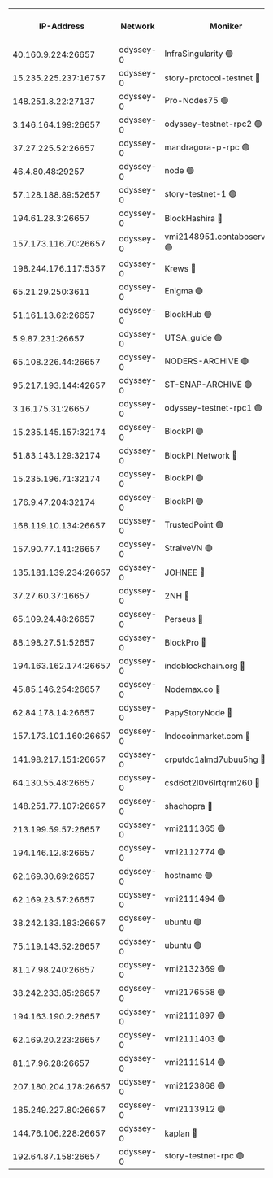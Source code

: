 


<table><tr><th>IP-Address</th><th>Network</th><th>Moniker</th><th>Latest Block Height</th><th>Earliest Block Height</th><th>Catching Up</th><th>Tx Index</th><th>Voting Power</th><th>Version</th><th>Scan Time</th></tr><tr><td>40.160.9.224:26657</td><td>odyssey-0</td><td>InfraSingularity 🟢</td><td>2065886</td><td>1</td><td>False</td><td>off</td><td>0</td><td>0.38.9</td><td>2025-01-20T11:25:44.128299966UTC</td></tr><tr><td>15.235.225.237:16757</td><td>odyssey-0</td><td>story-protocol-testnet 🔴</td><td>2109620</td><td>1</td><td>False</td><td>off</td><td>3290848007</td><td>0.38.12</td><td>2025-01-20T11:25:53.593878155UTC</td></tr><tr><td>148.251.8.22:27137</td><td>odyssey-0</td><td>Pro-Nodes75 🟢</td><td>2109625</td><td>1</td><td>False</td><td>on</td><td>0</td><td>0.38.12</td><td>2025-01-20T11:26:11.315850787UTC</td></tr><tr><td>3.146.164.199:26657</td><td>odyssey-0</td><td>odyssey-testnet-rpc2 🟢</td><td>2109630</td><td>1</td><td>False</td><td>off</td><td>0</td><td>0.38.12</td><td>2025-01-20T11:26:31.260969316UTC</td></tr><tr><td>37.27.225.52:26657</td><td>odyssey-0</td><td>mandragora-p-rpc 🟢</td><td>2109632</td><td>1</td><td>False</td><td>on</td><td>0</td><td>0.38.12</td><td>2025-01-20T11:26:36.085011604UTC</td></tr><tr><td>46.4.80.48:29257</td><td>odyssey-0</td><td>node 🟢</td><td>2109633</td><td>1</td><td>False</td><td>on</td><td>0</td><td>0.38.12</td><td>2025-01-20T11:26:43.146904616UTC</td></tr><tr><td>57.128.188.89:52657</td><td>odyssey-0</td><td>story-testnet-1 🟢</td><td>2065886</td><td>1</td><td>False</td><td>off</td><td>0</td><td>0.38.9</td><td>2025-01-20T11:26:54.610939137UTC</td></tr><tr><td>194.61.28.3:26657</td><td>odyssey-0</td><td>BlockHashira 🔴</td><td>2109637</td><td>1</td><td>False</td><td>off</td><td>3565346000</td><td>0.38.12</td><td>2025-01-20T11:26:56.337950268UTC</td></tr><tr><td>157.173.116.70:26657</td><td>odyssey-0</td><td>vmi2148951.contaboserver.net 🟢</td><td>2109643</td><td>1</td><td>False</td><td>off</td><td>0</td><td>0.38.12</td><td>2025-01-20T11:27:20.426791969UTC</td></tr><tr><td>198.244.176.117:5357</td><td>odyssey-0</td><td>Krews 🔴</td><td>2109643</td><td>1</td><td>False</td><td>off</td><td>24857000</td><td>0.38.12</td><td>2025-01-20T11:27:27.072395627UTC</td></tr><tr><td>65.21.29.250:3611</td><td>odyssey-0</td><td>Enigma 🟢</td><td>2065886</td><td>1</td><td>False</td><td>on</td><td>0</td><td>0.38.9</td><td>2025-01-20T11:27:38.918938361UTC</td></tr><tr><td>51.161.13.62:26657</td><td>odyssey-0</td><td>BlockHub 🟢</td><td>2109653</td><td>1</td><td>False</td><td>off</td><td>0</td><td>0.38.12</td><td>2025-01-20T11:28:00.771035555UTC</td></tr><tr><td>5.9.87.231:26657</td><td>odyssey-0</td><td>UTSA_guide 🟢</td><td>2109655</td><td>1</td><td>False</td><td>on</td><td>0</td><td>0.38.12</td><td>2025-01-20T11:28:09.876806382UTC</td></tr><tr><td>65.108.226.44:26657</td><td>odyssey-0</td><td>NODERS-ARCHIVE 🟢</td><td>2109657</td><td>1</td><td>False</td><td>on</td><td>0</td><td>0.38.12</td><td>2025-01-20T11:28:18.346870814UTC</td></tr><tr><td>95.217.193.144:42657</td><td>odyssey-0</td><td>ST-SNAP-ARCHIVE 🟢</td><td>2109658</td><td>1</td><td>False</td><td>on</td><td>0</td><td>0.38.12</td><td>2025-01-20T11:28:21.620837377UTC</td></tr><tr><td>3.16.175.31:26657</td><td>odyssey-0</td><td>odyssey-testnet-rpc1 🟢</td><td>2109663</td><td>1</td><td>False</td><td>off</td><td>0</td><td>0.38.12</td><td>2025-01-20T11:28:38.527703808UTC</td></tr><tr><td>15.235.145.157:32174</td><td>odyssey-0</td><td>BlockPI 🟢</td><td>2109620</td><td>109001</td><td>False</td><td>off</td><td>0</td><td>0.38.12</td><td>2025-01-20T11:25:54.669356731UTC</td></tr><tr><td>51.83.143.129:32174</td><td>odyssey-0</td><td>BlockPI_Network 🔴</td><td>2109632</td><td>109001</td><td>False</td><td>off</td><td>3893036013</td><td>0.38.12</td><td>2025-01-20T11:26:39.302636132UTC</td></tr><tr><td>15.235.196.71:32174</td><td>odyssey-0</td><td>BlockPI 🟢</td><td>2109645</td><td>109001</td><td>False</td><td>off</td><td>0</td><td>0.38.12</td><td>2025-01-20T11:27:34.790718000UTC</td></tr><tr><td>176.9.47.204:32174</td><td>odyssey-0</td><td>BlockPI 🟢</td><td>2065886</td><td>109001</td><td>False</td><td>off</td><td>0</td><td>0.38.9</td><td>2025-01-20T11:27:42.353138970UTC</td></tr><tr><td>168.119.10.134:26657</td><td>odyssey-0</td><td>TrustedPoint 🟢</td><td>2109662</td><td>339001</td><td>False</td><td>off</td><td>0</td><td>0.38.12</td><td>2025-01-20T11:28:31.441755927UTC</td></tr><tr><td>157.90.77.141:26657</td><td>odyssey-0</td><td>StraiveVN 🟢</td><td>2109633</td><td>342001</td><td>False</td><td>off</td><td>0</td><td>0.38.12</td><td>2025-01-20T11:26:40.529909910UTC</td></tr><tr><td>135.181.139.234:26657</td><td>odyssey-0</td><td>JOHNEE 🔴</td><td>2109650</td><td>351001</td><td>False</td><td>on</td><td>3311329000</td><td>0.38.12</td><td>2025-01-20T11:27:52.665556161UTC</td></tr><tr><td>37.27.60.37:16657</td><td>odyssey-0</td><td>2NH 🔴</td><td>2109644</td><td>395001</td><td>False</td><td>off</td><td>4013828052</td><td>0.38.12</td><td>2025-01-20T11:27:30.773200774UTC</td></tr><tr><td>65.109.24.48:26657</td><td>odyssey-0</td><td>Perseus 🔴</td><td>2109646</td><td>431001</td><td>False</td><td>off</td><td>24943000</td><td>0.38.12</td><td>2025-01-20T11:27:39.337769730UTC</td></tr><tr><td>88.198.27.51:52657</td><td>odyssey-0</td><td>BlockPro 🔴</td><td>2109620</td><td>507001</td><td>False</td><td>off</td><td>3217120111</td><td>0.38.12</td><td>2025-01-20T11:25:55.936585305UTC</td></tr><tr><td>194.163.162.174:26657</td><td>odyssey-0</td><td>indoblockchain.org 🔴</td><td>2109618</td><td>1023001</td><td>False</td><td>off</td><td>3859205583</td><td>0.38.12</td><td>2025-01-20T11:25:46.208342719UTC</td></tr><tr><td>45.85.146.254:26657</td><td>odyssey-0</td><td>Nodemax.co 🔴</td><td>2109620</td><td>1023001</td><td>False</td><td>off</td><td>3657477800</td><td>0.38.12</td><td>2025-01-20T11:25:55.112587673UTC</td></tr><tr><td>62.84.178.14:26657</td><td>odyssey-0</td><td>PapyStoryNode 🔴</td><td>2109647</td><td>1023001</td><td>False</td><td>off</td><td>3691232008</td><td>0.38.12</td><td>2025-01-20T11:27:43.145683986UTC</td></tr><tr><td>157.173.101.160:26657</td><td>odyssey-0</td><td>Indocoinmarket.com 🔴</td><td>2109657</td><td>1023001</td><td>False</td><td>off</td><td>3252997577</td><td>0.38.12</td><td>2025-01-20T11:28:17.463766372UTC</td></tr><tr><td>141.98.217.151:26657</td><td>odyssey-0</td><td>crputdc1almd7ubuu5hg 🔴</td><td>2109637</td><td>1146001</td><td>False</td><td>off</td><td>4298897006</td><td>0.38.12</td><td>2025-01-20T11:26:55.513166344UTC</td></tr><tr><td>64.130.55.48:26657</td><td>odyssey-0</td><td>csd6ot2l0v6lrtqrm260 🔴</td><td>2109625</td><td>1149001</td><td>False</td><td>off</td><td>3974246000</td><td>0.38.12</td><td>2025-01-20T11:26:12.756178284UTC</td></tr><tr><td>148.251.77.107:26657</td><td>odyssey-0</td><td>shachopra 🔴</td><td>2109638</td><td>1307001</td><td>False</td><td>off</td><td>3129002000</td><td>0.38.12</td><td>2025-01-20T11:27:03.243640714UTC</td></tr><tr><td>213.199.59.57:26657</td><td>odyssey-0</td><td>vmi2111365 🟢</td><td>1988202</td><td>1749001</td><td>False</td><td>off</td><td>0</td><td>0.38.12</td><td>2025-01-20T11:25:55.512802112UTC</td></tr><tr><td>194.146.12.8:26657</td><td>odyssey-0</td><td>vmi2112774 🟢</td><td>1977602</td><td>1749001</td><td>False</td><td>off</td><td>0</td><td>0.38.12</td><td>2025-01-20T11:25:59.940503845UTC</td></tr><tr><td>62.169.30.69:26657</td><td>odyssey-0</td><td>hostname 🟢</td><td>1977602</td><td>1749001</td><td>False</td><td>off</td><td>0</td><td>0.38.12</td><td>2025-01-20T11:26:12.404629960UTC</td></tr><tr><td>62.169.23.57:26657</td><td>odyssey-0</td><td>vmi2111494 🟢</td><td>1977602</td><td>1749001</td><td>False</td><td>off</td><td>0</td><td>0.38.12</td><td>2025-01-20T11:26:24.947176172UTC</td></tr><tr><td>38.242.133.183:26657</td><td>odyssey-0</td><td>ubuntu 🟢</td><td>1977602</td><td>1749001</td><td>False</td><td>off</td><td>0</td><td>0.38.12</td><td>2025-01-20T11:26:30.482599869UTC</td></tr><tr><td>75.119.143.52:26657</td><td>odyssey-0</td><td>ubuntu 🟢</td><td>1889090</td><td>1749001</td><td>False</td><td>off</td><td>0</td><td>0.38.12</td><td>2025-01-20T11:26:58.962641473UTC</td></tr><tr><td>81.17.98.240:26657</td><td>odyssey-0</td><td>vmi2132369 🟢</td><td>2068122</td><td>1749001</td><td>False</td><td>off</td><td>0</td><td>0.38.12</td><td>2025-01-20T11:27:00.010917524UTC</td></tr><tr><td>38.242.233.85:26657</td><td>odyssey-0</td><td>vmi2176558 🟢</td><td>1977602</td><td>1749001</td><td>False</td><td>off</td><td>0</td><td>0.38.12</td><td>2025-01-20T11:27:31.196590709UTC</td></tr><tr><td>194.163.190.2:26657</td><td>odyssey-0</td><td>vmi2111897 🟢</td><td>1984349</td><td>1749001</td><td>False</td><td>off</td><td>0</td><td>0.38.12</td><td>2025-01-20T11:28:05.387929148UTC</td></tr><tr><td>62.169.20.223:26657</td><td>odyssey-0</td><td>vmi2111403 🟢</td><td>1984349</td><td>1749001</td><td>False</td><td>off</td><td>0</td><td>0.38.12</td><td>2025-01-20T11:28:14.338102728UTC</td></tr><tr><td>81.17.96.28:26657</td><td>odyssey-0</td><td>vmi2111514 🟢</td><td>1977602</td><td>1749001</td><td>False</td><td>off</td><td>0</td><td>0.38.12</td><td>2025-01-20T11:28:26.703916086UTC</td></tr><tr><td>207.180.204.178:26657</td><td>odyssey-0</td><td>vmi2123868 🟢</td><td>2088077</td><td>1749001</td><td>False</td><td>off</td><td>0</td><td>0.38.12</td><td>2025-01-20T11:28:30.074967224UTC</td></tr><tr><td>185.249.227.80:26657</td><td>odyssey-0</td><td>vmi2113912 🟢</td><td>1977602</td><td>1749001</td><td>False</td><td>off</td><td>0</td><td>0.38.12</td><td>2025-01-20T11:28:31.100480710UTC</td></tr><tr><td>144.76.106.228:26657</td><td>odyssey-0</td><td>kaplan 🔴</td><td>2109630</td><td>2065001</td><td>False</td><td>off</td><td>24615000</td><td>0.38.12</td><td>2025-01-20T11:26:30.040268708UTC</td></tr><tr><td>192.64.87.158:26657</td><td>odyssey-0</td><td>story-testnet-rpc 🟢</td><td>2109633</td><td>2068001</td><td>False</td><td>off</td><td>0</td><td>0.38.12</td><td>2025-01-20T11:26:40.058035066UTC</td></tr></table>